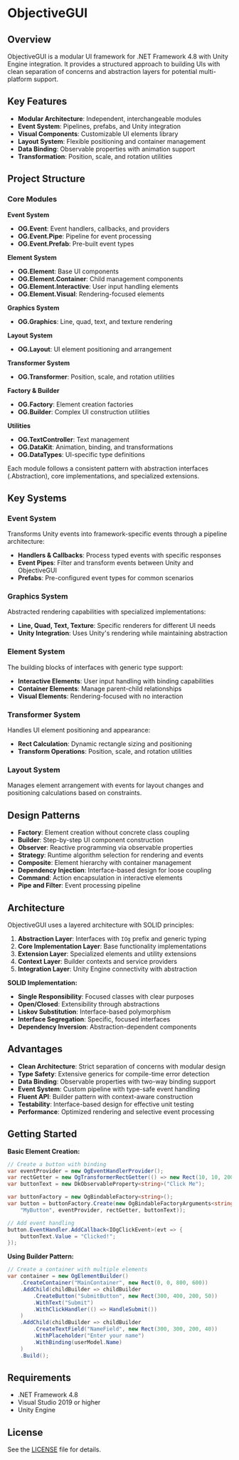 ﻿# ObjectiveGUI

## Overview
ObjectiveGUI is a modular UI framework for .NET Framework 4.8 with Unity Engine integration. It provides a structured approach to building UIs with clean separation of concerns and abstraction layers for potential multi-platform support.

## Key Features
- **Modular Architecture**: Independent, interchangeable modules
- **Event System**: Pipelines, prefabs, and Unity integration
- **Visual Components**: Customizable UI elements library
- **Layout System**: Flexible positioning and container management
- **Data Binding**: Observable properties with animation support
- **Transformation**: Position, scale, and rotation utilities

## Project Structure

### Core Modules

**Event System**
- **OG.Event**: Event handlers, callbacks, and providers
- **OG.Event.Pipe**: Pipeline for event processing
- **OG.Event.Prefab**: Pre-built event types

**Element System**
- **OG.Element**: Base UI components
- **OG.Element.Container**: Child management components
- **OG.Element.Interactive**: User input handling elements
- **OG.Element.Visual**: Rendering-focused elements

**Graphics System**
- **OG.Graphics**: Line, quad, text, and texture rendering

**Layout System**
- **OG.Layout**: UI element positioning and arrangement

**Transformer System**
- **OG.Transformer**: Position, scale, and rotation utilities

**Factory & Builder**
- **OG.Factory**: Element creation factories
- **OG.Builder**: Complex UI construction utilities

**Utilities**
- **OG.TextController**: Text management
- **OG.DataKit**: Animation, binding, and transformations
- **OG.DataTypes**: UI-specific type definitions

Each module follows a consistent pattern with abstraction interfaces (.Abstraction), core implementations, and specialized extensions.

## Key Systems

### Event System
Transforms Unity events into framework-specific events through a pipeline architecture:
- **Handlers & Callbacks**: Process typed events with specific responses
- **Event Pipes**: Filter and transform events between Unity and ObjectiveGUI
- **Prefabs**: Pre-configured event types for common scenarios

### Graphics System
Abstracted rendering capabilities with specialized implementations:
- **Line, Quad, Text, Texture**: Specific renderers for different UI needs
- **Unity Integration**: Uses Unity's rendering while maintaining abstraction

### Element System
The building blocks of interfaces with generic type support:
- **Interactive Elements**: User input handling with binding capabilities
- **Container Elements**: Manage parent-child relationships
- **Visual Elements**: Rendering-focused with no interaction

### Transformer System
Handles UI element positioning and appearance:
- **Rect Calculation**: Dynamic rectangle sizing and positioning
- **Transform Operations**: Position, scale, and rotation utilities

### Layout System
Manages element arrangement with events for layout changes and positioning calculations based on constraints.

## Design Patterns

- **Factory**: Element creation without concrete class coupling
- **Builder**: Step-by-step UI component construction
- **Observer**: Reactive programming via observable properties
- **Strategy**: Runtime algorithm selection for rendering and events
- **Composite**: Element hierarchy with container management
- **Dependency Injection**: Interface-based design for loose coupling
- **Command**: Action encapsulation in interactive elements
- **Pipe and Filter**: Event processing pipeline

## Architecture

ObjectiveGUI uses a layered architecture with SOLID principles:

1. **Abstraction Layer**: Interfaces with `IOg` prefix and generic typing
2. **Core Implementation Layer**: Base functionality implementations
3. **Extension Layer**: Specialized elements and utility extensions
4. **Context Layer**: Builder contexts and service providers
5. **Integration Layer**: Unity Engine connectivity with abstraction

**SOLID Implementation:**
- **Single Responsibility**: Focused classes with clear purposes
- **Open/Closed**: Extensibility through abstractions
- **Liskov Substitution**: Interface-based polymorphism
- **Interface Segregation**: Specific, focused interfaces
- **Dependency Inversion**: Abstraction-dependent components

## Advantages

- **Clean Architecture**: Strict separation of concerns with modular design
- **Type Safety**: Extensive generics for compile-time error detection
- **Data Binding**: Observable properties with two-way binding support
- **Event System**: Custom pipeline with type-safe event handling
- **Fluent API**: Builder pattern with context-aware construction
- **Testability**: Interface-based design for effective unit testing
- **Performance**: Optimized rendering and selective event processing

## Getting Started

**Basic Element Creation:**
```csharp
// Create a button with binding
var eventProvider = new OgEventHandlerProvider();
var rectGetter = new OgTransformerRectGetter(() => new Rect(10, 10, 200, 50));
var buttonText = new DkObservableProperty<string>("Click Me");

var buttonFactory = new OgBindableFactory<string>();
var button = buttonFactory.Create(new OgBindableFactoryArguments<string>(
    "MyButton", eventProvider, rectGetter, buttonText));

// Add event handling
button.EventHandler.AddCallback<IOgClickEvent>(evt => {
    buttonText.Value = "Clicked!";
});
```

**Using Builder Pattern:**
```csharp
// Create a container with multiple elements
var container = new OgElementBuilder()
    .CreateContainer("MainContainer", new Rect(0, 0, 800, 600))
    .AddChild(childBuilder => childBuilder
        .CreateButton("SubmitButton", new Rect(300, 400, 200, 50))
        .WithText("Submit")
        .WithClickHandler(() => HandleSubmit())
    )
    .AddChild(childBuilder => childBuilder
        .CreateTextField("NameField", new Rect(300, 300, 200, 40))
        .WithPlaceholder("Enter your name")
        .WithBinding(userModel.Name)
    )
    .Build();
```

## Requirements
- .NET Framework 4.8
- Visual Studio 2019 or higher
- Unity Engine

## License
See the [LICENSE](LICENSE) file for details.
